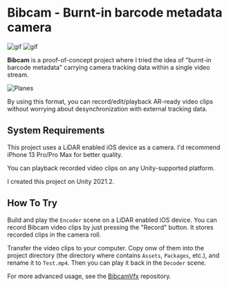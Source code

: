 Bibcam - Burnt-in barcode metadata camera
=========================================

![gif](https://user-images.githubusercontent.com/343936/142789278-4ede7318-e789-4d32-ad99-06ff90e91b20.gif)
![gif](https://user-images.githubusercontent.com/343936/142789286-f7ba3b96-c176-4687-aa58-170f2e166855.gif)

**Bibcam** is a proof-of-concept project where I tried the idea of "burnt-in
barcode metadata" carrying camera tracking data within a single video stream.

![Planes](https://user-images.githubusercontent.com/343936/142789292-9bba9330-0fa0-49f8-b270-9bcefe326278.png)

By using this format, you can record/edit/playback AR-ready video clips without
worrying about desynchronization with external tracking data.

System Requirements
-------------------

This project uses a LiDAR enabled iOS device as a camera. I'd recommend iPhone
13 Pro/Pro Max for better quality.

You can playback recorded video clips on any Unity-supported platform.

I created this project on Unity 2021.2.

How To Try
----------

Build and play the `Encoder` scene on a LiDAR enabled iOS device. You can
record Bibcam video clips by just pressing the "Record" button. It stores
recorded clips in the camera roll.

Transfer the video clips to your computer. Copy onw of them into the project
directory (the directory where contains `Assets`, `Packages`, etc.), and rename
it to `Test.mp4`. Then you can play it back in the `Decoder` scene.

For more advanced usage, see the [BibcamVfx] repository.

[BibcamVfx]: https://github.com/keijiro/BibcamVfx
